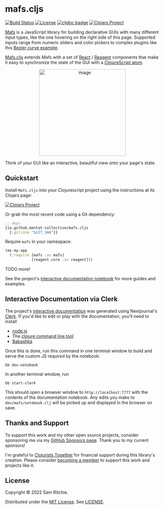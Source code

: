 # mafs.cljs

[![Build Status](https://github.com/mentat-collective/mafs.cljs/actions/workflows/kondo.yml/badge.svg?branch=main)](https://github.com/mentat-collective/mafs.cljs/actions/workflows/kondo.yml)
[![License](https://img.shields.io/badge/license-MIT-brightgreen.svg)](https://github.com/mentat-collective/mafs.cljs/blob/main/LICENSE)
[![cljdoc badge](https://cljdoc.org/badge/org.mentat/mafs.cljs)](https://cljdoc.org/d/org.mentat/mafs.cljs/CURRENT)
[![Clojars Project](https://img.shields.io/clojars/v/org.mentat/mafs.cljs.svg)](https://clojars.org/org.mentat/mafs.cljs)

[Mafs][MAFS] is a JavaScript library for building declarative GUIs with many
different input types, like the one hovering on the right side of this page.
Supported inputs range from numeric sliders and color pickers to complex plugins
like this [Bezier curve
example](https://mafs.pmnd.rs/?path=/story/plugins-bezier--default-bezier).

[Mafs.cljs](https://github.com/mentat-collective/mafs.cljs) extends Mafs with a
set of [React][REACT] / [Reagent][REAGENT] components that make it easy to
synchronize the state of the GUI with a [ClojureScript
atom](https://clojure.org/reference/atoms).

<p align="center">
  <img width="283" alt="image" src="https://user-images.githubusercontent.com/69635/211684081-b28bb03e-c6fe-43a3-ad9b-f802901667bb.png">
</p>

Think of your GUI like an interactive, beautiful view onto your page's state.

## Quickstart

Install `Mafs.cljs` into your Clojurescript project using the instructions at
its Clojars page:

[![Clojars Project](https://img.shields.io/clojars/v/org.mentat/mafs.cljs.svg)](https://clojars.org/org.mentat/mafs.cljs)

Or grab the most recent code using a Git dependency:

```clj
;; deps
{io.github.mentat-collective/mafs.cljs
  {:git/sha "$GIT_SHA"}}
```

Require `mafs` in your namespace:

```clj
(ns my-app
  (:require [mafs :as mafs]
            [reagent.core :as reagent]))
```

TODO more!

See the project's [interactive documentation notebook](https://mafs.mentat.org)
for more guides and examples.

## Interactive Documentation via Clerk

The project's [interactive documentation](https://mafs.mentat.org) was
generated using Nextjournal's [Clerk](https://github.com/nextjournal/clerk). If
you'd like to edit or play with the documentation, you'll need to install

- [node.js](https://nodejs.org/en/)
- The [clojure command line tool](https://clojure.org/guides/install_clojure)
- [Babashka](https://github.com/babashka/babashka#installation)

Once this is done, run this command in one terminal window to build and serve
the custom JS required by the notebook:

```
bb dev-notebook
```

In another terminal window, run

```
bb start-clerk
```

This should open a browser window to `http://localhost:7777` with the contents
of the documentation notebook. Any edits you make to `dev/mafs/notebook.clj`
will be picked up and displayed in the browser on save.

## Thanks and Support

To support this work and my other open source projects, consider sponsoring me
via my [GitHub Sponsors page](https://github.com/sponsors/sritchie). Thank you
to my current sponsors!

I'm grateful to [Clojurists Together](https://www.clojuriststogether.org/) for
financial support during this library's creation. Please consider [becoming a
member](https://www.clojuriststogether.org/developers/) to support this work and
projects like it.

## License

Copyright © 2022 Sam Ritchie.

Distributed under the [MIT License](LICENSE). See [LICENSE](LICENSE).

[CLJS]: https://clojurescript.org/
[MAFS]: https://github.com/pmndrs/mafs
[REACT]: https://reactjs.org/
[REAGENT]: https://reagent-project.github.io/
